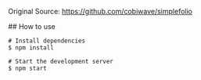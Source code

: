 Original Source: https://github.com/cobiwave/simplefolio

## How to use 

```
# Install dependencies
$ npm install

# Start the development server
$ npm start
```
